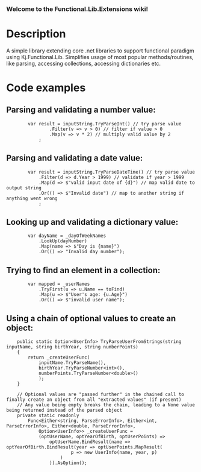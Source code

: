 ### Welcome to the Functional.Lib.Extensions wiki!

# Description
A simple library extending core .net libraries to support functional paradigm using Kj.Functional.Lib.
Simplifies usage of most popular methods/routines, like parsing, accessing collections, accessing dictionaries etc.


# Code examples

## Parsing and validating a number value:
```
		var result = inputString.TryParseInt() // try parse value
				.Filter(v => v > 0) // filter if value > 0
				.Map(v => v * 2) // multiply valid value by 2
			;
```

## Parsing and validating a date value:
```
		var result = inputString.TryParseDateTime() // try parse value
			.Filter(d => d.Year > 1999) // validate if year > 1999
			.Map(d => $"valid input date of {d}") // map valid date to output string
			.Or(() => $"Invalid date") // map to another string if anything went wrong
			;
```

## Looking up and validating a dictionary value:
```
		var dayName = _dayOfWeekNames
			.LookUp(dayNumber)
			.Map(name => $"Day is {name}")
			.Or(() => "Invalid day number");
```

## Trying to find an element in a collection:
```
		var mapped = _userNames
			.TryFirst(u => u.Name == toFind)
			.Map(u => $"User's age: {u.Age}")
			.Or(() => $"invalid user name");
```

## Using a chain of optional values to create an object:
```
	public static Option<UserInfo> TryParseUserFromStrings(string inputName, string birthYear, string numberPoints)
	{
		return _createUserFunc(
			inputName.TryParseName(), 
			birthYear.TryParseNumber<int>(), 
			numberPoints.TryParseNumber<double>()
			);
	}
	
	// Optional values are "passed further" in the chained call to finally create an object from all "extracted values" (if present)
	// Any value being empty breaks the chain, leading to a None value being returned instead of the parsed object
	private static readonly
		Func<Either<string, ParseErrorInfo>, Either<int, ParseErrorInfo>, Either<double, ParseErrorInfo>,
			Option<UserInfo>> _createUserFunc =
			(optUserName, optYearOfBirth, optUserPoints) =>
				optUserName.BindResult(name => optYearOfBirth.BindResult(year => optUserPoints.MapResult(
						p => new UserInfo(name, year, p)
					)
				)).AsOption();
```



